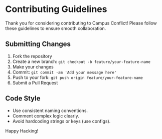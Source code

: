 # Contributing Guidelines

Thank you for considering contributing to Campus Conflict! Please follow these guidelines to ensure smooth collaboration.

## Submitting Changes
1. Fork the repository
2. Create a new branch: `git checkout -b feature/your-feature-name`
3. Make your changes
4. Commit: `git commit -am 'Add your message here'`
5. Push to your fork: `git push origin feature/your-feature-name`
6. Submit a Pull Request

## Code Style
- Use consistent naming conventions.
- Comment complex logic clearly.
- Avoid hardcoding strings or keys (use configs).

Happy Hacking!

